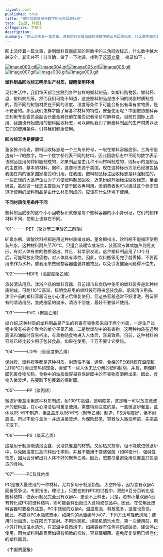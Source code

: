 ```yaml
---
layout: post
published: true
title: "塑料容器底部带数字的三角回收标志"
tags: [生活, 科普]
categories: 非技术    
description: 
summary: "网上流传着一篇文章，讲到塑料容器底部的带数字的三角回收标志，什么数字越大越安全，其实并不十分准确，做了一下功课，找到了这篇文章 ，摘录如下： 塑料制品回收标志明示生产材质，提醒使用环境 现代生活中，我们每天都会接触到各种各样的塑料制品，如塑"
---
```

网上流传着一篇文章，讲到塑料容器底部的带数字的三角回收标志，什么数字越大越安全，其实并不十分准确，做了一下功课，找到了[这篇文章][Link 1] ，摘录如下：  
  


[![image003.gif][]][image003.gif][![image004.gif][]][image004.gif][![image005.gif][]][image005.gif][![image006.gif][]][image006.gif][![image007.gif][]][image007.gif][![image008.gif][]][image008.gif][![image009.gif][]][image009.gif]

**塑料制品回收标志明示生产材质，提醒使用环境**

现代生活中，我们每天都会接触到各种各样的塑料制品，如塑料购物袋、塑料杯、盘、塑料奶瓶等。然而我们可能不知道，这些塑料制品是由不同的树脂材质制成的，而不同的树脂材质在不同的温度、湿度等条件下可能会析出有毒有害物质，是不安全的。那么我们怎样才能了解各种材料的特性，安全使用呢？中国塑协塑料再生利用专业委员会副会长董金狮日前在接受记者采访时解释说，目前在国际上通用、我国也开始使用的塑料回收标志，可以帮助我们了解塑料制品的生产材质以及它们的使用条件，引导我们健康使用。

**回收标志也是健康证**

董金狮介绍说，塑料回收标志是一个三角形符号，一般在塑料容器底部。三角形里边有1～7的数字，每一个数字都代表不同的材料，因此回收标志中不同的数字表示该制品是用何种树脂制成的，如果制品是由几种不同材料制成的，则标示的是制品的主要的、基本的材料。据称，这套标志源于美国。现在这种标示方法已经被包括我国在内的很多国家接受和引用。在我国，塑料制品标注回收标志是非强制性的，一些正规的大品牌企业为了方便塑料制品回收，近来纷纷开始标注回收标志。董金狮说，虽然这一标志主要是为了便于回收再利用，但消费者也可以通过这个标识知道所使用的塑料制品是由什么材质制成的，应该在什么环境下使用。

**不同材质使用条件不同**

塑料制品底部的这个小小回收标识就像是每个塑料容器的小小身份证，它们的制作材料不同，使用上也存在不同。

“01”———PET（聚对苯二甲酸乙二醇酯）

矿泉水瓶、碳酸饮料瓶都是用这种材质做成的。董金狮指出，饮料瓶不能循环使用装热水，这种材料耐热至70℃，只适合装暖饮或冻饮，装高温液体或加热则易变形，有对人体有害的物质溶出。并且，科学家发现，这种塑料制品用了10个月后，可能释放出致癌物，对人体具有毒性。因此，饮料瓶等用完了就丢掉，不要再用来作为水杯，或者用来做储物容器盛装其他物品，以免引发健康问题得不偿失。

“02”———HDPE（高密度聚乙烯）

承装清洁用品、沐浴产品的塑料容器、目前超市和商场中使用的塑料袋多是此种材质制成，可耐110℃高温，标明食品用的塑料袋可用来盛装食品。承装清洁用品、沐浴产品的塑料容器可在小心清洁后重复使用，但这些容器通常不好清洗，残留原有的清洁用品，变成细菌的温床，清洁不彻底，最好不要循环使用。

“03”———PVC（聚氯乙烯）

据介绍,这种材质的塑料制品易产生的有毒有害物质来自于两个方面，一是生产过程中没有被完全聚合的单分子氯乙烯，二是增塑剂中的有害物。这两种物质在遇到高温和油脂时容易析出，有毒物随食物进入人体后，容易致癌。目前，这种材料的容器已经比较少用于包装食品。如果在使用，千万不要让它受热。

“04”———LDPE（低密度聚乙烯）

保鲜膜、塑料膜等都是这种材质。耐热性不强，通常，合格的PE保鲜膜在温度超过110℃时会出现热熔现象，会留下一些人体无法分解的塑料制剂。并且，用保鲜膜包裹食物加热，食物中的油脂很容易将保鲜膜中的有害物质溶解出来。因此，食物入微波炉，先要取下包裹着的保鲜膜。

“05”———PP（聚丙烯）

微波炉餐盒采用这种材质制成，耐130℃高温，透明度差，这是唯一可以放进微波炉的塑料盒，在小心清洁后可重复使用。需要特别注意的是，一些微波炉餐盒，盒体以05 号PP制造，但盒盖却以06号PS（聚苯乙烯）制造，PS透明度好，但不耐高温，所以不能与盒体一并放进微波炉。为保险起见，容器放入微波炉前，先把盖子取下。

“06”———PS（聚苯乙烯）

这是用于制造碗装泡面盒、发泡快餐盒的材质。又耐热又抗寒，但不能放进微波炉中，以免因温度过高而释出化学物。并且不能用于盛装强酸（如柳橙汁）、强碱性物质，因为会分解出对人体不好的聚苯乙烯。因此，您要尽量避免用快餐盒打包滚烫的食物。

“07”———PC及其他类

PC是被大量使用的一种材料，尤其多用于制造奶瓶、太空杯等，因为含有双酚A而备受争议。专家指出，理论上，只要在制作PC的过程中，双酚A百分百转化成塑料结构，便表示制品完全没有双酚A，更谈不上释出。只是，若有小量双酚A没有转化成PC的塑料结构，则可能会释出而进入食物或饮品中。因此，在使用此塑料容器时要格外注意。PC中残留的双酚A，温度愈高，释放愈多，速度也愈快。因此，不应以PC水瓶盛热水。如果你的水壶编号为07，下列方法可降低风险：使用时勿加热，勿在阳光下直射。不用洗碗机、烘碗机清洗水壶。第一次使用前，用小苏打粉加温水清洗，在室温中自然烘干。如果容器有任何摔伤或破损，建议停止使用，因为塑料制品表面如果有细微的坑纹，容易藏细菌。避免反复使用已经老化的塑料器具。

《中国质量报》

  



[Link 1]: http://www.stdwx.org/zxbz/2008-6-24.pdf
[image003.gif]: http://blog.yypig.net/att/recy/image003.gif
[image004.gif]: http://blog.yypig.net/att/recy/image004.gif
[image005.gif]: http://blog.yypig.net/att/recy/image005.gif
[image006.gif]: http://blog.yypig.net/att/recy/image006.gif
[image007.gif]: http://blog.yypig.net/att/recy/image007.gif
[image008.gif]: http://blog.yypig.net/att/recy/image008.gif
[image009.gif]: http://blog.yypig.net/att/recy/image009.gif